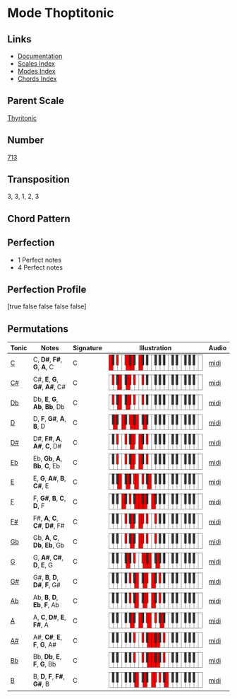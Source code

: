 # Mode Thoptitonic

## Links

- [Documentation](README.md)
- [Scales Index](Scales.md)
- [Modes Index](Modes.md)
- [Chords Index](Chords.md)

## Parent Scale

[Thyritonic](ScaleThyritonic.md)

## Number

[713](https://ianring.com/musictheory/scales/713)

## Transposition

3, 3, 1, 2, 3

## Chord Pattern



## Perfection

- 1 Perfect notes
- 4 Perfect notes

## Perfection Profile

[true false false false false]

## Permutations

| Tonic | Notes | Signature | Illustration | Audio |
|-------|-------|-----------|--------------|-------|
| [C](ModeCNaturalThoptitonic.md) | C, **D#**, **F#**, **G**, **A**, C | C | ![CNaturalThoptitonic](ModeCNaturalThoptitonic.png) | [midi](https://github.com/edipermadi/music/blob/main/docs/ModeCNaturalThoptitonic.mid?raw=true) |
| [C#](ModeCSharpThoptitonic.md) | C#, **E**, **G**, **G#**, **A#**, C# | C | ![CSharpThoptitonic](ModeCSharpThoptitonic.png) | [midi](https://github.com/edipermadi/music/blob/main/docs/ModeCSharpThoptitonic.mid?raw=true) |
| [Db](ModeDFlatThoptitonic.md) | Db, **E**, **G**, **Ab**, **Bb**, Db | C | ![DFlatThoptitonic](ModeDFlatThoptitonic.png) | [midi](https://github.com/edipermadi/music/blob/main/docs/ModeDFlatThoptitonic.mid?raw=true) |
| [D](ModeDNaturalThoptitonic.md) | D, **F**, **G#**, **A**, **B**, D | C | ![DNaturalThoptitonic](ModeDNaturalThoptitonic.png) | [midi](https://github.com/edipermadi/music/blob/main/docs/ModeDNaturalThoptitonic.mid?raw=true) |
| [D#](ModeDSharpThoptitonic.md) | D#, **F#**, **A**, **A#**, **C**, D# | C | ![DSharpThoptitonic](ModeDSharpThoptitonic.png) | [midi](https://github.com/edipermadi/music/blob/main/docs/ModeDSharpThoptitonic.mid?raw=true) |
| [Eb](ModeEFlatThoptitonic.md) | Eb, **Gb**, **A**, **Bb**, **C**, Eb | C | ![EFlatThoptitonic](ModeEFlatThoptitonic.png) | [midi](https://github.com/edipermadi/music/blob/main/docs/ModeEFlatThoptitonic.mid?raw=true) |
| [E](ModeENaturalThoptitonic.md) | E, **G**, **A#**, **B**, **C#**, E | C | ![ENaturalThoptitonic](ModeENaturalThoptitonic.png) | [midi](https://github.com/edipermadi/music/blob/main/docs/ModeENaturalThoptitonic.mid?raw=true) |
| [F](ModeFNaturalThoptitonic.md) | F, **G#**, **B**, **C**, **D**, F | C | ![FNaturalThoptitonic](ModeFNaturalThoptitonic.png) | [midi](https://github.com/edipermadi/music/blob/main/docs/ModeFNaturalThoptitonic.mid?raw=true) |
| [F#](ModeFSharpThoptitonic.md) | F#, **A**, **C**, **C#**, **D#**, F# | C | ![FSharpThoptitonic](ModeFSharpThoptitonic.png) | [midi](https://github.com/edipermadi/music/blob/main/docs/ModeFSharpThoptitonic.mid?raw=true) |
| [Gb](ModeGFlatThoptitonic.md) | Gb, **A**, **C**, **Db**, **Eb**, Gb | C | ![GFlatThoptitonic](ModeGFlatThoptitonic.png) | [midi](https://github.com/edipermadi/music/blob/main/docs/ModeGFlatThoptitonic.mid?raw=true) |
| [G](ModeGNaturalThoptitonic.md) | G, **A#**, **C#**, **D**, **E**, G | C | ![GNaturalThoptitonic](ModeGNaturalThoptitonic.png) | [midi](https://github.com/edipermadi/music/blob/main/docs/ModeGNaturalThoptitonic.mid?raw=true) |
| [G#](ModeGSharpThoptitonic.md) | G#, **B**, **D**, **D#**, **F**, G# | C | ![GSharpThoptitonic](ModeGSharpThoptitonic.png) | [midi](https://github.com/edipermadi/music/blob/main/docs/ModeGSharpThoptitonic.mid?raw=true) |
| [Ab](ModeAFlatThoptitonic.md) | Ab, **B**, **D**, **Eb**, **F**, Ab | C | ![AFlatThoptitonic](ModeAFlatThoptitonic.png) | [midi](https://github.com/edipermadi/music/blob/main/docs/ModeAFlatThoptitonic.mid?raw=true) |
| [A](ModeANaturalThoptitonic.md) | A, **C**, **D#**, **E**, **F#**, A | C | ![ANaturalThoptitonic](ModeANaturalThoptitonic.png) | [midi](https://github.com/edipermadi/music/blob/main/docs/ModeANaturalThoptitonic.mid?raw=true) |
| [A#](ModeASharpThoptitonic.md) | A#, **C#**, **E**, **F**, **G**, A# | C | ![ASharpThoptitonic](ModeASharpThoptitonic.png) | [midi](https://github.com/edipermadi/music/blob/main/docs/ModeASharpThoptitonic.mid?raw=true) |
| [Bb](ModeBFlatThoptitonic.md) | Bb, **Db**, **E**, **F**, **G**, Bb | C | ![BFlatThoptitonic](ModeBFlatThoptitonic.png) | [midi](https://github.com/edipermadi/music/blob/main/docs/ModeBFlatThoptitonic.mid?raw=true) |
| [B](ModeBNaturalThoptitonic.md) | B, **D**, **F**, **F#**, **G#**, B | C | ![BNaturalThoptitonic](ModeBNaturalThoptitonic.png) | [midi](https://github.com/edipermadi/music/blob/main/docs/ModeBNaturalThoptitonic.mid?raw=true) |
